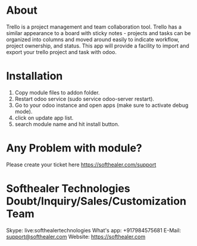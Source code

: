 About
============
Trello is a project management and team collaboration tool. Trello has a similar appearance to a board with sticky notes - projects and tasks can be organized into columns and moved around easily to indicate workflow, project ownership, and status. This app will provide a facility to import and export your trello project and task with odoo.


Installation
============
1) Copy module files to addon folder.
2) Restart odoo service (sudo service odoo-server restart).
3) Go to your odoo instance and open apps (make sure to activate debug mode).
4) click on update app list.
5) search module name and hit install button.

Any Problem with module?
=====================================
Please create your ticket here https://softhealer.com/support

Softhealer Technologies Doubt/Inquiry/Sales/Customization Team
=====================================
Skype: live:softhealertechnologies
What's app: +917984575681
E-Mail: support@softhealer.com
Website: https://softhealer.com
